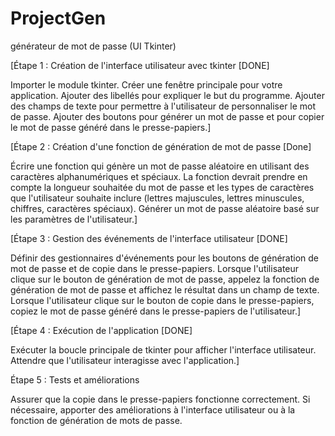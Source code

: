 # ProjectGen
générateur de mot de passe (UI Tkinter)


[Étape 1 : Création de l'interface utilisateur avec tkinter [DONE]

Importer le module tkinter.
Créer une fenêtre principale pour votre application.
Ajouter des libellés pour expliquer le but du programme.
Ajouter des champs de texte pour permettre à l'utilisateur de personnaliser le mot de passe.
Ajouter des boutons pour générer un mot de passe et pour copier le mot de passe généré dans le presse-papiers.]





[Étape 2 : Création d'une fonction de génération de mot de passe [Done]

Écrire une fonction qui génère un mot de passe aléatoire en utilisant des caractères alphanumériques et spéciaux.
La fonction devrait prendre en compte la longueur souhaitée du mot de passe et les types de caractères que l'utilisateur souhaite inclure (lettres majuscules, lettres minuscules, chiffres, caractères spéciaux).
Générer un mot de passe aléatoire basé sur les paramètres de l'utilisateur.]


[Étape 3 : Gestion des événements de l'interface utilisateur [DONE]

Définir des gestionnaires d'événements pour les boutons de génération de mot de passe et de copie dans le presse-papiers.
Lorsque l'utilisateur clique sur le bouton de génération de mot de passe, appelez la fonction de génération de mot de passe et affichez le résultat dans un champ de texte.
Lorsque l'utilisateur clique sur le bouton de copie dans le presse-papiers, copiez le mot de passe généré dans le presse-papiers de l'utilisateur.]



[Étape 4 : Exécution de l'application [DONE]

Exécuter la boucle principale de tkinter pour afficher l'interface utilisateur.
Attendre que l'utilisateur interagisse avec l'application.]




Étape 5 : Tests et améliorations

Assurer que la copie dans le presse-papiers fonctionne correctement.
Si nécessaire, apporter des améliorations à l'interface utilisateur ou à la fonction de génération de mots de passe.
